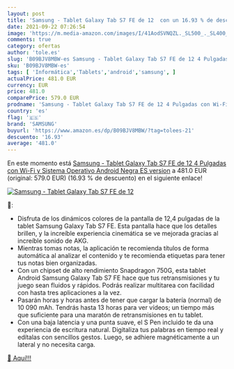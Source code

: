 ```yaml
---
layout: post
title: 'Samsung - Tablet Galaxy Tab S7 FE de 12  con un 16.93 % de descuento'
date: 2021-09-22 07:26:54
image: 'https://m.media-amazon.com/images/I/41AodSVNQZL._SL500_._SL400_.jpg'
comments: true
category: ofertas
author: 'tole.es'
slug: 'B09BJV8MBW-es Samsung - Tablet Galaxy Tab S7 FE de 12 4 Pulgadas con Wi-...'
sku: 'B09BJV8MBW-es'
tags: [ 'Informática','Tablets','android','samsung', ]
actualPrice: 481.0 EUR
currency: EUR
price: 481.0
comparePrice: 579.0 EUR
prodname: 'Samsung - Tablet Galaxy Tab S7 FE de 12 4 Pulgadas con Wi-Fi y Sistema Operativo Android Negra ES version'
country: 'es'
flag: '🇪🇸'
brand: 'SAMSUNG'
buyurl: 'https://www.amazon.es/dp/B09BJV8MBW/?tag=tolees-21'
descuento: '16.93'
average: '481.0'
---
```


En este momento está [Samsung - Tablet Galaxy Tab S7 FE de 12 4 Pulgadas con Wi-Fi y Sistema Operativo Android Negra ES version](https://www.amazon.es/dp/B09BJV8MBW/?tag=tolees-21) a 481.0 EUR (original: 579.0 EUR) (16.93 %  de descuento) en el siguiente enlace!

[![Samsung - Tablet Galaxy Tab S7 FE de 12 ](https://m.media-amazon.com/images/I/41AodSVNQZL._SL500_._SL400_.jpg)](https://www.amazon.es/dp/B09BJV8MBW/?tag=tolees-21)

🔎:

- Disfruta de los dinámicos colores de la pantalla de 12,4 pulgadas de la tablet Samsung Galaxy Tab S7 FE. Esta pantalla hace que los detalles brillen, y la increíble experiencia cinemática se ve mejorada gracias al increíble sonido de AKG.
- Mientras tomas notas, la aplicación te recomienda títulos de forma automática al analizar el contenido y te recomienda etiquetas para tener tus notas bien organizadas.
- Con un chipset de alto rendimiento Snapdragon 750G, esta tablet Android Samsung Galaxy Tab S7 FE hace que tus retransmisiones y tu juego sean fluidos y rápidos. Podrás realizar multitarea con facilidad con hasta tres aplicaciones a la vez.
- Pasarán horas y horas antes de tener que cargar la batería (normal) de 10 090 mAh. Tendrás hasta 13 horas para ver vídeos; un tiempo más que suficiente para una maratón de retransmisiones en tu tablet.
- Con una baja latencia y una punta suave, el S Pen incluido te da una experiencia de escritura natural. Digitaliza tus palabras en tiempo real y edítalas con sencillos gestos. Luego, se adhiere magnéticamente a un lateral y no necesita carga.

[🛒 Aquí!!!](https://www.amazon.es/dp/B09BJV8MBW/?tag=tolees-21)

